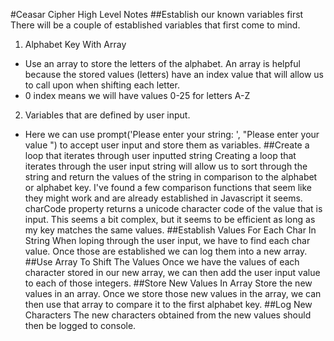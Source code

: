 #Ceasar Cipher High Level Notes
##Establish our known variables first
There will be a couple of established variables that first come to mind.
1. Alphabet Key With Array
  - Use an array to store the letters of the alphabet. An array is helpful because the stored values (letters) have an index value that will allow us to call upon when shifting each letter.
  - 0 index means we will have values 0-25 for letters A-Z
2. Variables that are defined by user input.
  - Here we can use prompt('Please enter your string: ', "Please enter your value ") to accept user input and store them as variables.
##Create a loop that iterates through user inputted string
Creating a loop that iterates through the user input string will allow us to sort through the string and return the values of the string in comparison to the alphabet or alphabet key. I've found a few comparison functions that seem like they might work and are already established in Javascript it seems. charCode property returns a unicode character code of the value that is input. This seems a bit complex, but it seems to be efficient as long as my key matches the same values.
##Establish Values For Each Char In String
When loping through the user input, we have to find each char value. Once those are established we can log them into a new array.
##Use Array To Shift The Values
Once we have the values of each character stored in our new array, we can then add the user input value to each of those integers.
##Store New Values In Array
Store the new values in an array. Once we store those new values in the array, we can then use that array to compare it to the first alphabet key.
##Log New Characters
The new characters obtained from the new values should then be logged to console. 
